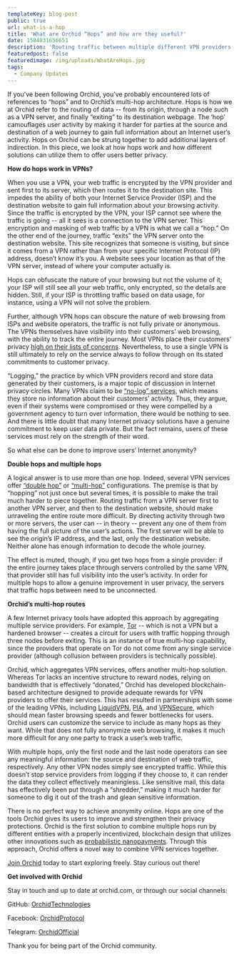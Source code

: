 ```yaml
---
templateKey: blog-post
public: true
url: what-is-a-hop
title: 'What are Orchid “Hops” and how are they useful?'
date: 1584031656651
description: 'Routing traffic between multiple different VPN providers can help you explore the Internet freely by mitigating the risk of logging.'
featuredpost: false
featuredimage: /img/uploads/WhatAreHops.jpg
tags:
  - Company Updates
---
```


If you’ve been following Orchid, you’ve probably encountered lots of references to “hops” and to Orchid’s multi-hop architecture. Hops is how we at Orchid refer to the routing of data -- from its origin, through a node such as a VPN server, and finally “exiting” to its destination webpage. The ‘hop’ camouflages user activity by making it harder for parties at the source and destination of a web journey to gain full information about an Internet user’s activity. Hops on Orchid can be strung together to add additional layers of indirection. In this piece, we look at how hops work and how different solutions can utilize them to offer users better privacy.

**How do hops work in VPNs?**

When you use a VPN, your web traffic is encrypted by the VPN provider and sent first to its server, which then routes it to the destination site. This impedes the ability of both your Internet Service Provider (ISP) and the destination website to gain full information about your browsing activity. Since the traffic is encrypted by the VPN, your ISP cannot see where the traffic is going -- all it sees is a connection to the VPN server. This encryption and masking of web traffic by a VPN is what we call a “hop.” On the other end of the journey, traffic “exits” the VPN server onto the destination website. This site recognizes that someone is visiting, but since it comes from a VPN rather than from your specific Internet Protocol (IP) address, doesn’t know it’s you. A website sees your location as that of the VPN server, instead of where your computer actually is.

Hops can obfuscate the nature of your browsing but not the volume of it; your ISP will still see all your web traffic, only encrypted, so the details are hidden. Still, if your ISP is throttling traffic based on data usage, for instance, using a VPN will not solve the problem.

Further, although VPN hops can obscure the nature of web browsing from ISPs and website operators, the traffic is not fully private or anonymous. The VPNs themselves have visibility into their customers’ web browsing, with the ability to track the entire journey. Most VPNs place their customers’ privacy [high on their lists of concerns](https://www.vpncrew.com/7-signs-of-vpn-providers-that-are-serious-with-their-commitment-to-internet-freedom/). Nevertheless, to use a single VPN is still ultimately to rely on the service always to follow through on its stated commitments to customer privacy. 

“Logging,” the practice by which VPN providers record and store data generated by their customers, is a major topic of discussion in Internet privacy circles. Many VPNs claim to be [“no-log” services](https://www.techradar.com/vpn/best-no-logs-vpns-to-stay-private-and-anonymous), which means they store no information about their customers’ activity. Thus, they argue, even if their systems were compromised or they were compelled by a government agency to turn over information, there would be nothing to see. And there is little doubt that many Internet privacy solutions have a genuine commitment to keep user data private. But the fact remains, users of these services must rely on the strength of their word.

So what else can be done to improve users’ Internet anonymity?

**Double hops and multiple hops**

A logical answer is to use more than one hop. Indeed, several VPN services offer [“double hop”](https://windscribe.com/features/double-hop) or [“multi-hop”](https://www.ivpn.net/what-is-a-multihop-vpn) configurations. The premise is that by “hopping” not just once but several times, it is possible to make the trail much harder to piece together. Routing traffic from a VPN server first to another VPN server, and then to the destination website, should make unraveling the entire route more difficult. By directing activity through two or more servers, the user can -- in theory -- prevent any one of them from having the full picture of the user’s actions. The first server will be able to see the origin’s IP address, and the last, only the destination website. Neither alone has enough information to decode the whole journey. 

The effect is muted, though, if you get two hops from a single provider: if the entire journey takes place through servers controlled by the same VPN, that provider still has full visibility into the user’s activity. In order for multiple hops to allow a genuine improvement in user privacy, the servers that traffic hops between need to be unconnected.

**Orchid’s multi-hop routes**

A few Internet privacy tools have adopted this approach by aggregating multiple service providers. For example, [Tor](https://www.torproject.org/) -- which is not a VPN but a hardened browser -- creates a circuit for users with traffic hopping through three nodes before exiting. This is an instance of true multi-hop capability, since the providers that operate on Tor do not come from any single service provider (although collusion between providers is technically possible).

Orchid, which aggregates VPN services, offers another multi-hop solution. Whereas Tor lacks an incentive structure to reward nodes, relying on bandwidth that is effectively “donated,” Orchid has developed blockchain-based architecture designed to provide adequate rewards for VPN providers to offer their services. This has resulted in partnerships with some of the leading VPNs, including [LiquidVPN](https://blog.orchid.com/orchid-partners-with-liquidvpn/), [PIA](https://blog.orchid.com/pia-bringing-trusted-private-bandwidth-to-orchid-users/), and [VPNSecure](https://blog.orchid.com/orchid-partners-with-vpnsecure/), which should mean faster browsing speeds and fewer bottlenecks for users. Orchid users can customize the service to include as many hops as they want. While that does not fully anonymize web browsing, it makes it much more difficult for any one party to track a user’s web traffic.

With multiple hops, only the first node and the last node operators can see any meaningful information: the source and destination of web traffic, respectively. Any other VPN nodes simply see encrypted traffic. While this doesn’t stop service providers from logging if they choose to, it can render the data they collect effectively meaningless. Like sensitive mail, this data has effectively been put through a “shredder,” making it much harder for someone to dig it out of the trash and glean sensitive information. 

There is no perfect way to achieve anonymity online. Hops are one of the tools Orchid gives its users to improve and strengthen their privacy protections. Orchid is the first solution to combine multiple hops run by different entities with a properly incentivized, blockchain design that utilizes other innovations such as [probabilistic nanopayments](https://medium.com/orchid-labs/probabilistic-nanopayments-4aa423c3f22f). Through this approach, Orchid offers a novel way to combine VPN services together.

[Join Orchid](https://www.orchid.com/join) today to start exploring freely. Stay curious out there! 

**Get involved with Orchid**

Stay in touch and up to date at orchid.com, or through our social channels:

GitHub: [OrchidTechnologies](https://github.com/orchidtechnologies)

Facebook: [OrchidProtocol](https://www.facebook.com/OrchidProtocol)

Telegram: [OrchidOfficial](https://www.t.me/OrchidOfficial)

Thank you for being part of the Orchid community.
